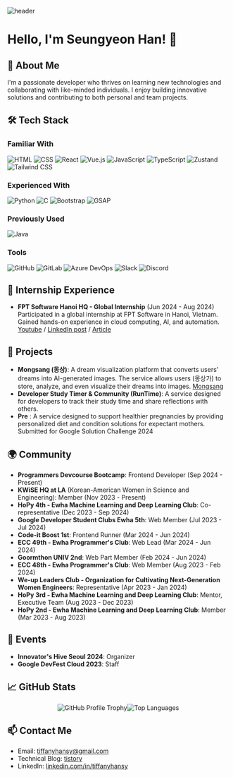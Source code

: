 ![header](https://capsule-render.vercel.app/api?type=waving&color=gradient&height=200&section=header&text=Seungyeon%20Han&fontAlignY=40&fontColor=ffffff&fontSize=60)

# Hello, I'm Seungyeon Han! 💎

## 🚀 About Me  
I'm a passionate developer who thrives on learning new technologies and collaborating with like-minded individuals. I enjoy building innovative solutions and contributing to both personal and team projects.  

## 🛠️ Tech Stack  

### Familiar With

<p align="left">
  <img src="https://img.shields.io/badge/HTML-E34F26?style=for-the-badge&logo=html5&logoColor=white" alt="HTML" />
  <img src="https://img.shields.io/badge/CSS-1572B6?style=for-the-badge&logo=css3&logoColor=white" alt="CSS" />
  <img src="https://img.shields.io/badge/React-61DAFB?style=for-the-badge&logo=react&logoColor=black" alt="React" />
  <img src="https://img.shields.io/badge/Vue.js-42B983?style=for-the-badge&logo=vuedotjs&logoColor=white" alt="Vue.js" />
  <img src="https://img.shields.io/badge/JavaScript-F7DF1E?style=for-the-badge&logo=javascript&logoColor=black" alt="JavaScript" />
  <img src="https://img.shields.io/badge/TypeScript-3178C6?style=for-the-badge&logo=typescript&logoColor=white" alt="TypeScript" />
  <img src="https://img.shields.io/badge/Zustand-8B48E6?style=for-the-badge&logo=zustand&logoColor=white" alt="Zustand" />
  <img src="https://img.shields.io/badge/Tailwind_CSS-06B6D4?style=for-the-badge&logo=tailwindcss&logoColor=white" alt="Tailwind CSS" />

</p>

### Experienced With

<p align="left">
  <img src="https://img.shields.io/badge/Python-3776AB?style=for-the-badge&logo=python&logoColor=white" alt="Python" />
  <img src="https://img.shields.io/badge/C-A8B9CC?style=for-the-badge&logo=c&logoColor=white" alt="C" />
  <img src="https://img.shields.io/badge/Bootstrap-563D7C?style=for-the-badge&logo=bootstrap&logoColor=white" alt="Bootstrap" />
  <img src="https://img.shields.io/badge/GSAP-88CE02?style=for-the-badge&logo=greensock&logoColor=white" alt="GSAP" />
</p>

### Previously Used

<p align="left">
  <img src="https://img.shields.io/badge/Java-007396?style=for-the-badge&logo=java&logoColor=white" alt="Java" />
</p>

### Tools
<p align="left">
  <img src="https://img.shields.io/badge/GitHub-181717?style=for-the-badge&logo=github&logoColor=white" alt="GitHub" />
  <img src="https://img.shields.io/badge/GitLab-FCA120?style=for-the-badge&logo=gitlab&logoColor=white" alt="GitLab" />
  <img src="https://img.shields.io/badge/Azure_DevOps-0078D7?style=for-the-badge&logo=azure-devops&logoColor=white" alt="Azure DevOps" />
  <img src="https://img.shields.io/badge/Slack-E01E5A?style=for-the-badge&logo=slack&logoColor=white" alt="Slack" />
  <img src="https://img.shields.io/badge/Discord-5865F2?style=for-the-badge&logo=discord&logoColor=white" alt="Discord" />
</p>


## 💼 Internship Experience  

- **FPT Software Hanoi HQ - Global Internship** (Jun 2024 - Aug 2024)  
  Participated in a global internship at FPT Software in Hanoi, Vietnam. Gained hands-on experience in cloud computing, AI, and automation.
  [Youtube](https://www.youtube.com/watch?v=lK0Dy9Y3tNg&t=2s) /
    [LinkedIn post](https://www.linkedin.com/posts/fpt-software_fpt-fptsoftware-fptglobalinternship-ugcPost-7231181585050390529-ZtQY/?utm_source) /
    [Article](https://www.econovill.com/news/articleView.html?idxno=672992)


## 🎯 Projects

- **Mongsang (몽상)**: A dream visualization platform that converts users' dreams into AI-generated images. The service allows users (몽상가) to store, analyze, and even visualize their dreams into images.  [Mongsang](https://mongsang.netlify.app/)
- **Developer Study Timer & Community (RunTime)**: A service designed for developers to track their study time and share reflections with others.
- **Pre** :  A service designed to support healthier pregnancies by providing personalized diet and condition solutions for expectant mothers. Submitted for Google Solution Challenge 2024

## 🌍 Community

- **Programmers Devcourse Bootcamp**: Frontend Developer (Sep 2024 - Present)  
- **KWiSE HQ at LA** (Korean-American Women in Science and Engineering): Member (Nov 2023 - Present)  
- **HoPy 4th - Ewha Machine Learning and Deep Learning Club**: Co-representative (Dec 2023 - Sep 2024)  
- **Google Developer Student Clubs Ewha 5th**: Web Member (Jul 2023 - Jul 2024)  
- **Code-it Boost 1st**: Frontend Runner (Mar 2024 - Jun 2024)  
- **ECC 49th - Ewha Programmer's Club**: Web Lead (Mar 2024 - Jun 2024)  
- **Goormthon UNIV 2nd**: Web Part Member (Feb 2024 - Jun 2024)  
- **ECC 48th - Ewha Programmer's Club**: Web Member (Aug 2023 - Feb 2024)  
- **We-up Leaders Club - Organization for Cultivating Next-Generation Women Engineers**: Representative (Apr 2023 - Jan 2024)  
- **HoPy 3rd - Ewha Machine Learning and Deep Learning Club**: Mentor, Executive Team (Aug 2023 - Dec 2023)  
- **HoPy 2nd - Ewha Machine Learning and Deep Learning Club**: Member (Mar 2023 - Aug 2023)

## 👥 Events
- **Innovator's Hive Seoul 2024**: Organizer
- **Google DevFest Cloud 2023**: Staff 

## 📈 GitHub Stats  
<div style="display: flex; justify-content: center; align-items: center">
  <img src="https://github-profile-trophy.vercel.app/?username=tiffanyhansy"  alt="GitHub Profile Trophy">
  <img src="https://github-readme-stats.vercel.app/api/top-langs/?username=tiffanyhansy&layout=compact&theme=one_dark_pro" alt="Top Languages">
</div>



## 📫 Contact Me  

- Email: tiffanyhansy@gmail.com  
- Technical Blog: [tistory](https://tiff.tistory.com/)  
- LinkedIn: [linkedin.com/in/tiffanyhansy](https://linkedin.com/in/tiffanyhansy)  

